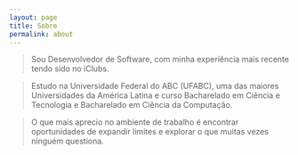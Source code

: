 ```yaml
---
layout: page
title: Sobre
permalink: about
---
```


> Sou Desenvolvedor de Software, com minha experiência mais recente tendo sido no iClubs.

> Estudo na Universidade Federal do ABC (UFABC), uma das maiores Universidades da América Latina e curso Bacharelado em Ciência e Tecnologia e Bacharelado em Ciência da Computação.

> O que mais aprecio no ambiente de trabalho é encontrar oportunidades de expandir limites e explorar o que muitas vezes ninguém questiona.